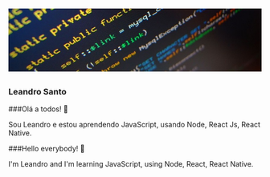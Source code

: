 <h1 align="center">
  <img width="auto" src="https://github.com/LeandroSanto/LeandroSanto/blob/master/code.jpg">
</h1>

### Leandro Santo

###Olá a todos! :wave:

Sou Leandro e estou aprendendo JavaScript, usando Node, React Js, React Native.


###Hello everybody! :wave:

I'm Leandro and I'm learning JavaScript, using Node, React, React Native.
